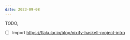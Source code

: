 ```yaml
---
date: 2023-09-08
---
```


TODO,

- [ ] Import https://flakular.in/blog/nixify-haskell-project-intro
